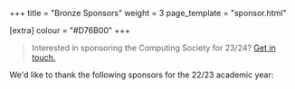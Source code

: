 +++
title = "Bronze Sponsors"
weight = 3
page_template = "sponsor.html"

[extra]
colour = "#D76B00"
+++

> Interested in sponsoring the Computing Society for 23/24? [Get in touch.](@/exec/_index.md)

We'd like to thank the following sponsors for the 22/23 academic year: